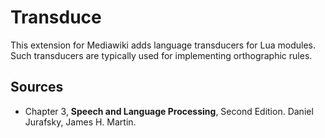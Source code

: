 # Transduce
This extension for Mediawiki adds language transducers for Lua modules. Such transducers are typically used for implementing orthographic rules.

## Sources

- Chapter 3, **Speech and Language Processing**, Second Edition. Daniel Jurafsky, James H. Martin.